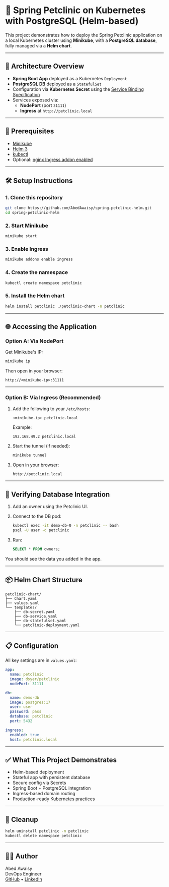 
# 🐾 Spring Petclinic on Kubernetes with PostgreSQL (Helm-based)

This project demonstrates how to deploy the Spring Petclinic application on a local Kubernetes cluster using **Minikube**, with a **PostgreSQL database**, fully managed via a **Helm chart**.

---

## 🧱 Architecture Overview

- **Spring Boot App** deployed as a Kubernetes `Deployment`
- **PostgreSQL DB** deployed as a `StatefulSet`
- Configuration via **Kubernetes Secret** using the [Service Binding Specification](https://servicebinding.io/)
- Services exposed via:
  - **NodePort** (port `31111`)
  - **Ingress** at `http://petclinic.local`

---

## 🚀 Prerequisites

- [Minikube](https://minikube.sigs.k8s.io/docs/start/)
- [Helm 3](https://helm.sh/docs/intro/install/)
- [kubectl](https://kubernetes.io/docs/tasks/tools/)
- Optional: [nginx Ingress addon enabled](https://minikube.sigs.k8s.io/docs/handbook/addons/ingress/)

---

## 🛠️ Setup Instructions

### 1. Clone this repository
```bash
git clone https://github.com/AbedAwaisy/spring-petclinic-helm.git
cd spring-petclinic-helm
```

### 2. Start Minikube
```bash
minikube start
```

### 3. Enable Ingress
```bash
minikube addons enable ingress
```

### 4. Create the namespace
```bash
kubectl create namespace petclinic
```

### 5. Install the Helm chart
```bash
helm install petclinic ./petclinic-chart -n petclinic
```

---

## 🌐 Accessing the Application

### Option A: Via NodePort
Get Minikube's IP:
```bash
minikube ip
```

Then open in your browser:
```
http://<minikube-ip>:31111
```

---

### Option B: Via Ingress (Recommended)

1. Add the following to your `/etc/hosts`:
   ```bash
   <minikube-ip> petclinic.local
   ```

   Example:
   ```
   192.168.49.2 petclinic.local
   ```

2. Start the tunnel (if needed):
   ```bash
   minikube tunnel
   ```

3. Open in your browser:
   ```
   http://petclinic.local
   ```

---

## 🐘 Verifying Database Integration

1. Add an owner using the Petclinic UI.
2. Connect to the DB pod:
   ```bash
   kubectl exec -it demo-db-0 -n petclinic -- bash
   psql -U user -d petclinic
   ```

3. Run:
   ```sql
   SELECT * FROM owners;
   ```

You should see the data you added in the app.

---

## 📦 Helm Chart Structure

```
petclinic-chart/
├── Chart.yaml
├── values.yaml
└── templates/
    ├── db-secret.yaml
    ├── db-service.yaml
    ├── db-statefulset.yaml
    └── petclinic-deployment.yaml
```

---

## 📋 Configuration

All key settings are in `values.yaml`:
```yaml
app:
  name: petclinic
  image: dsyer/petclinic
  nodePort: 31111

db:
  name: demo-db
  image: postgres:17
  user: user
  password: pass
  database: petclinic
  port: 5432

ingress:
  enabled: true
  host: petclinic.local
```

---

## ✅ What This Project Demonstrates

- Helm-based deployment
- Stateful app with persistent database
- Secure config via Secrets
- Spring Boot + PostgreSQL integration
- Ingress-based domain routing
- Production-ready Kubernetes practices

---

## 🧹 Cleanup

```bash
helm uninstall petclinic -n petclinic
kubectl delete namespace petclinic
```

---

## 🧑‍💻 Author

Abed Awaisy  
DevOps Engineer  
[GitHub](https://github.com/AbedAwaisy) • [LinkedIn](https://www.linkedin.com/in/abedawaisy)
